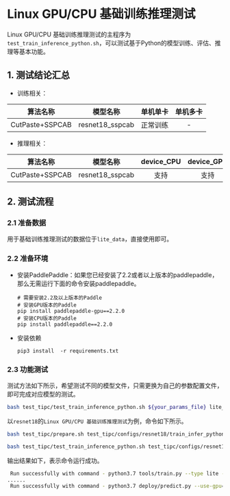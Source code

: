 # Linux GPU/CPU 基础训练推理测试

Linux GPU/CPU 基础训练推理测试的主程序为`test_train_inference_python.sh`，可以测试基于Python的模型训练、评估、推理等基本功能。

## 1. 测试结论汇总

- 训练相关：

| 算法名称 | 模型名称 | 单机单卡 | 单机多卡 |
|  :----: |   :----:  |    :----:  |  :----:   |
|  CutPaste+SSPCAB   | resnet18_sspcab | 正常训练 | - |


- 推理相关：

| 算法名称 | 模型名称 | device_CPU | device_GPU | batchsize |
|  :----:   |  :----: |   :----:   |  :----:  |   :----:   |
|  CutPaste+SSPCAB    |  resnet18_sspcab |  支持 | 支持 | 1 |


## 2. 测试流程

### 2.1 准备数据

用于基础训练推理测试的数据位于`lite_data`，直接使用即可。

### 2.2 准备环境


- 安装PaddlePaddle：如果您已经安装了2.2或者以上版本的paddlepaddle，那么无需运行下面的命令安装paddlepaddle。
    ```
    # 需要安装2.2及以上版本的Paddle
    # 安装GPU版本的Paddle
    pip install paddlepaddle-gpu==2.2.0
    # 安装CPU版本的Paddle
    pip install paddlepaddle==2.2.0
    ```

- 安装依赖
    ```
    pip3 install  -r requirements.txt
    ```

### 2.3 功能测试


测试方法如下所示，希望测试不同的模型文件，只需更换为自己的参数配置文件，即可完成对应模型的测试。

```bash
bash test_tipc/test_train_inference_python.sh ${your_params_file} lite_train_lite_infer
```

以`resnet18`的`Linux GPU/CPU 基础训练推理测试`为例，命令如下所示。

```bash
bash test_tipc/prepare.sh test_tipc/configs/resnet18/train_infer_python.txt lite_train_lite_infer
```

```bash
bash test_tipc/test_train_inference_python.sh test_tipc/configs/resnet18/train_infer_python.txt lite_train_lite_infer
```

输出结果如下，表示命令运行成功。

```bash
 Run successfully with command - python3.7 tools/train.py --type lite --model_dir logs --output=./log/resnet18/lite_train_lite_infer/norm_train_gpus_0 --epochs=2   --batch_size=1!  
......
 Run successfully with command - python3.7 deploy/predict.py --use-gpu=True --model-dir=./log/resnet18/lite_train_lite_infer/norm_train_gpus_0 --batch-size=1   --benchmark=False > ./log/resnet18/lite_train_lite_infer/python_infer_gpu_batchsize_1.log 2>&1 !  
```
